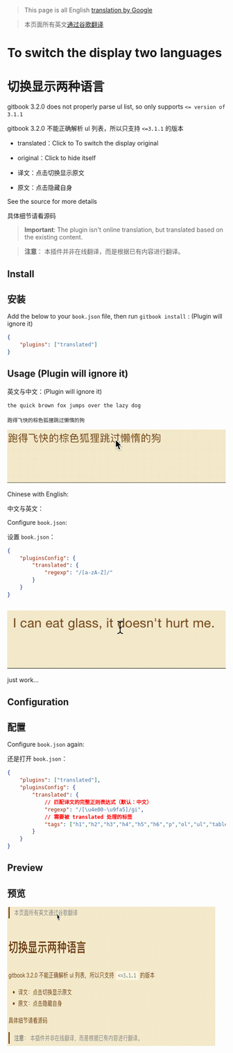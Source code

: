 > This page is all English [translation by Google](https://translate.google.com/)

> 本页面所有英文[通过谷歌翻译](https://translate.google.com/)

# To switch the display two languages

# 切换显示两种语言

gitbook 3.2.0 does not properly parse ul list, so only supports `<= version of 3.1.1`

gitbook 3.2.0 不能正确解析 ul 列表，所以只支持 `<=3.1.1` 的版本

* translated：Click to To switch the display original
* original：Click to hide itself


* 译文：点击切换显示原文
* 原文：点击隐藏自身

See the source for more details

具体细节请看源码

> **Important**: 
The plugin isn't online translation, but translated based on the existing content.

> **注意**：
本插件并非在线翻译，而是根据已有内容进行翻译。

## Install

## 安装

Add the below to your `book.json` file, then run `gitbook install` : (Plugin will ignore it)

```json
{
    "plugins": ["translated"]
}
```

## Usage (Plugin will ignore it)

英文与中文：(Plugin will ignore it)

```markdown
the quick brown fox jumps over the lazy dog

跑得飞快的棕色狐狸跳过懒惰的狗

```

![english-with-chinese](./etc.gif)

Chinese with English:

中文与英文：

Configure `book.json`:

设置 `book.json`：

```json
{
    "pluginsConfig": {
        "translated": {
            "regexp": "/[a-zA-Z]/"
        }
    }
}
```

```markdown
```

![chinese-with-english](./cte.gif)

just work...


## Configuration

## 配置

Configure `book.json` again:

还是打开 `book.json`：

```json
{
    "plugins": ["translated"],
    "pluginsConfig": {
        "translated": {
            // 匹配译文的完整正则表达式（默认：中文）
            "regexp": "/[\u4e00-\u9fa5]/gi",
            // 需要被 translated 处理的标签
            "tags": ["h1","h2","h3","h4","h5","h6","p","ol","ul","table"]
        }
    }
}
```

## Preview

## 预览

![preview](./preview.gif)

